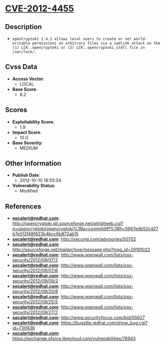 
# [CVE-2012-4455](https://cve.mitre.org/cgi-bin/cvename.cgi?name=CVE-2012-4455)

## Description

- `openCryptoki 2.4.1 allows local users to create or set world-writable permissions on arbitrary files via a symlink attack on the (1) LCK..opencryptoki or (2) LCK..opencryptoki_stdll file in /var/lock/.`

## Cvss Data

- **Access Vector**:
  - LOCAL
- **Base Score**:
  - 6.2

## Scores

- **Exploitability Score**:
  - 1.9
- **Impact Score**:
  - 10.0
- **Base Severity**:
  - MEDIUM

## Other Information

- **Publish Date**:
  - 2012-10-10 18:55:04
- **Vulnerability Status**:
  - Modified

## References

- **secalert@redhat.com**: http://opencryptoki.git.sourceforge.net/git/gitweb.cgi?p=opencryptoki/opencryptoki%3Ba=commitdiff%3Bh=5667edb52cd27b7e512f48f823b4bcc6b872ab15
- **secalert@redhat.com**: http://secunia.com/advisories/50702
- **secalert@redhat.com**: http://sourceforge.net/mailarchive/message.php?msg_id=29191022
- **secalert@redhat.com**: http://www.openwall.com/lists/oss-security/2012/09/07/2
- **secalert@redhat.com**: http://www.openwall.com/lists/oss-security/2012/09/07/6
- **secalert@redhat.com**: http://www.openwall.com/lists/oss-security/2012/09/09/2
- **secalert@redhat.com**: http://www.openwall.com/lists/oss-security/2012/09/20/6
- **secalert@redhat.com**: http://www.openwall.com/lists/oss-security/2012/09/25/5
- **secalert@redhat.com**: http://www.openwall.com/lists/oss-security/2012/09/27/2
- **secalert@redhat.com**: http://www.securityfocus.com/bid/55627
- **secalert@redhat.com**: https://bugzilla.redhat.com/show_bug.cgi?id=730636
- **secalert@redhat.com**: https://exchange.xforce.ibmcloud.com/vulnerabilities/78943
